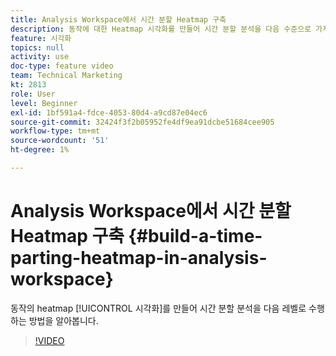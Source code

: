 ```yaml
---
title: Analysis Workspace에서 시간 분할 Heatmap 구축
description: 동작에 대한 Heatmap 시각화를 만들어 시간 분할 분석을 다음 수준으로 가져오는 방법을 알아봅니다.
feature: 시각화
topics: null
activity: use
doc-type: feature video
team: Technical Marketing
kt: 2813
role: User
level: Beginner
exl-id: 1bf591a4-fdce-4053-80d4-a9cd87e04ec6
source-git-commit: 32424f3f2b05952fe4df9ea91dcbe51684cee905
workflow-type: tm+mt
source-wordcount: '51'
ht-degree: 1%

---
```


# Analysis Workspace에서 시간 분할 Heatmap 구축 {#build-a-time-parting-heatmap-in-analysis-workspace}

동작의 heatmap [!UICONTROL 시각화]를 만들어 시간 분할 분석을 다음 레벨로 수행하는 방법을 알아봅니다.

>[!VIDEO](https://video.tv.adobe.com/v/26991/?quality=12)

